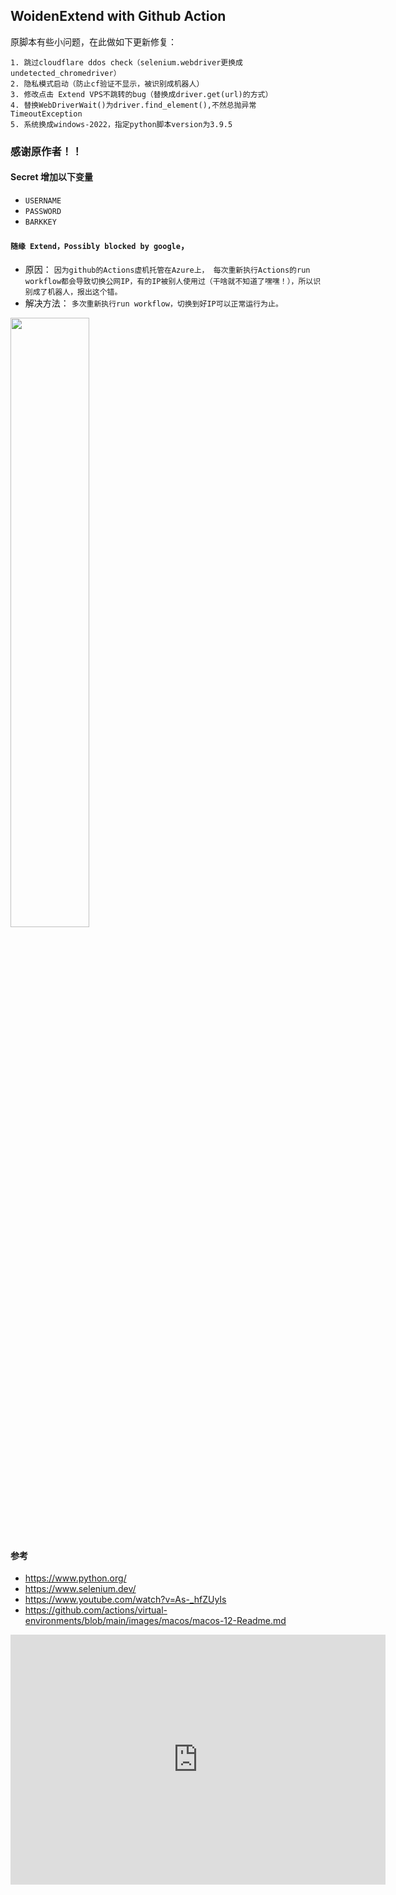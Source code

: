## WoidenExtend with Github Action


原脚本有些小问题，在此做如下更新修复：
~~~~~~~~~~~~~~~~~~~~~~~~~~~~~~~~~~~~~~~~~~~~~~~~~~~~~~~~~~~~~~~
1. 跳过cloudflare ddos check（selenium.webdriver更换成undetected_chromedriver）
2. 隐私模式启动（防止cf验证不显示，被识别成机器人）
3. 修改点击 Extend VPS不跳转的bug（替换成driver.get(url)的方式）
4. 替换WebDriverWait()为driver.find_element(),不然总抛异常TimeoutException
5. 系统换成windows-2022，指定python脚本version为3.9.5
~~~~~~~~~~~~~~~~~~~~~~~~~~~~~~~~~~~~~~~~~~~~~~~~~~~~~~~~~~~~~~~

### 感谢原作者！！

#### Secret 增加以下变量
- ```USERNAME```
- ```PASSWORD```
- ```BARKKEY```
#### ```随缘 Extend，Possibly blocked by google```，
- 原因： 
```因为github的Actions虚机托管在Azure上， 每次重新执行Actions的run workflow都会导致切换公网IP，有的IP被别人使用过（干啥就不知道了嘿嘿！），所以识别成了机器人，报出这个错。```
- 解决方法：
```多次重新执行run workflow，切换到好IP可以正常运行为止。```
<img src=./result.jpeg width=50% />

#### 参考
- https://www.python.org/
- https://www.selenium.dev/
- https://www.youtube.com/watch?v=As-_hfZUyIs
- https://github.com/actions/virtual-environments/blob/main/images/macos/macos-12-Readme.md

<iframe style="width:100%;height:auto;min-width:600px;min-height:400px;" src="https://star-history.com/embed?secret=Z2hwX2tPVjhiOHEyWEJFbVRWcVJSTXdJQ01yTjRPbFNKYjJmTWZOaQ==#biozzl/Woiden_Extend&Timeline" frameBorder="0"></iframe>
